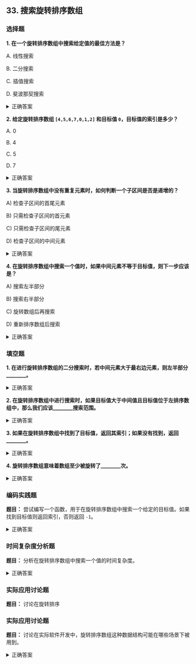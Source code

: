 ## 33. 搜索旋转排序数组

### 选择题

**1. 在一个旋转排序数组中搜索给定值的最佳方法是？**

A. 线性搜索

B. 二分搜索

C. 插值搜索

D. 斐波那契搜索

<details>
  <summary>正确答案</summary>答案： B. 二分搜索
</details>

**2. 给定旋转排序数组 `[4,5,6,7,0,1,2]` 和目标值 `0`，目标值的索引是多少？**

A. 0

B. 4

C. 5

D. 7

<details>
  <summary>正确答案</summary>
  <p>答案：B. 4</p>
</details>

**3. 当旋转排序数组中没有重复元素时，如何判断一个子区间是否是递增的？**

A) 检查子区间的首尾元素

B) 只需检查子区间的首元素

C) 只需检查子区间的尾元素

D) 检查子区间的中间元素

<details>
  <summary>正确答案</summary>A) 检查子区间的首尾元素
</details>

**4. 在旋转排序数组中搜索一个值时，如果中间元素不等于目标值，则下一步应该是？**

A) 搜索左半部分

B) 搜索右半部分

C) 旋转数组后再搜索

D) 重新排序数组后搜索

<details>
  <summary>正确答案</summary>答案：根据中间元素与目标值的比较以及中间元素与端点元素的比较来决定是搜索左半部分还是右半部分，因此此题答案不单一，取决于具体情况。
</details>

### 填空题

**1. 在进行旋转排序数组的二分搜索时，若中间元素大于最右边元素，则左半部分________。**
<details>
  <summary>正确答案</summary>答案：是有序的
</details>

**2. 在旋转排序数组中进行搜索时，如果目标值大于中间值且目标值位于左排序数组中，那么我们应该________搜索范围。**
<details>
  <summary>正确答案</summary>答案：减小
</details>

**3. 如果在旋转排序数组中找到了目标值，返回其索引；如果没有找到，返回________。**
<details>
  <summary>正确答案</summary>-1
</details>

**4. 旋转排序数组意味着数组至少被旋转了________次。**
<details>
  <summary>正确答案</summary>一
</details>

### 编码实践题

**题目：** 尝试编写一个函数，用于在旋转排序数组中搜索一个给定的目标值。如果找到目标值则返回索引，否则返回 `-1`。

<details>
  <summary>正确答案</summary>

```python
def search(nums, target):
    if not nums:
        return -1
    low, high = 0, len(nums) - 1
    while low <= high:
        mid = (low + high) // 2
        if target == nums[mid]:
            return mid
        if nums[low] <= nums[mid]:  # 左半边有序
            if nums[low] <= target <= nums[mid]:  # 目标在左半边
                high = mid - 1
            else:
                low = mid + 1
        else:  # 右半边有序
            if nums[mid] <= target <= nums[high]:  # 目标在右半边
                low = mid + 1
            else:
                high = mid - 1
    return -1
```
### 函数逻辑分析

1. **二分查找应用**：该函数采用了二分查找的方法，适应了旋转排序数组的特点，即数组被分为至少一个有序的子数组。

2. **判断有序部分**：通过比较中间元素与端点元素的值，确定哪一半是有序的。

3. **缩小搜索范围**：根据目标值与中间值的比较，以及目标值是否在有序部分中，决定是搜索左半部分还是右半部分。

4. **返回结果**：如果找到目标值，则返回其索引；否则，在结束循环后返回`-1`。

### 逻辑验证

- **标准情况**：对于一个典型的输入，如数组`[4,5,6,7,0,1,2]`和目标数`0`，函数能正确返回目标数的索引`4`。

- **边界情况**：
  - 数组未旋转（完全有序）：函数应正常工作。
  - 目标值不在数组中：函数返回`-1`。

- **特殊情况**：
  - 数组长度为`1`：函数应正确处理。
  - 目标值是数组的首元素或尾元素：函数能正确识别并返回相应的索引。

### 结论

该`search`函数能够有效处理旋转排序数组的搜索问题，无论数组如何旋转，都能在对数时间复杂度内找到（或确认不存在）给定的目标值。
</details>

### 时间复杂度分析题

**题目：** 分析在旋转排序数组中搜索一个值的时间复杂度。

<details>
  <summary>正确答案</summary>答案：O(log n)。尽管数组被旋转，但二分搜索确保了对数级的时间复杂度。
</details>

### 实际应用讨论题

**题目：** 讨论在旋转排序


### 实际应用讨论题

**题目：** 讨论在实际软件开发中，旋转排序数组这种数据结构可能在哪些场景下被用到。

<details>
  <summary>正确答案</summary>可能的答案：系统日志文件、循环队列的实现、时间序列数据的处理等，特别是当数据被循环存储或者有序数据集合需要在某一点断开后重新开始排列时。
</details>
